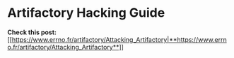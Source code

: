 # Artifactory Hacking Guide


**Check this post:** [[https://www.errno.fr/artifactory/Attacking_Artifactory|**https://www.errno.fr/artifactory/Attacking_Artifactory**]]



